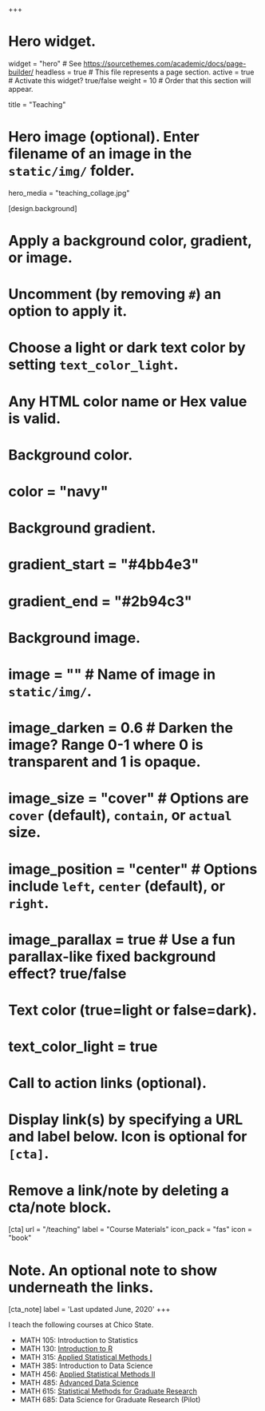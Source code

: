 +++
# Hero widget.
widget = "hero"  # See https://sourcethemes.com/academic/docs/page-builder/
headless = true  # This file represents a page section.
active = true  # Activate this widget? true/false
weight = 10  # Order that this section will appear.

title = "Teaching"

# Hero image (optional). Enter filename of an image in the `static/img/` folder.
hero_media = "teaching_collage.jpg"

[design.background]
  # Apply a background color, gradient, or image.
  #   Uncomment (by removing `#`) an option to apply it.
  #   Choose a light or dark text color by setting `text_color_light`.
  #   Any HTML color name or Hex value is valid.

  # Background color.
  # color = "navy"
  
  # Background gradient.
  # gradient_start = "#4bb4e3"
  # gradient_end = "#2b94c3"
  
  # Background image.
  # image = ""  # Name of image in `static/img/`.
  # image_darken = 0.6  # Darken the image? Range 0-1 where 0 is transparent and 1 is opaque.
  # image_size = "cover"  #  Options are `cover` (default), `contain`, or `actual` size.
  # image_position = "center"  # Options include `left`, `center` (default), or `right`.
  # image_parallax = true  # Use a fun parallax-like fixed background effect? true/false
  
  # Text color (true=light or false=dark).
  # text_color_light = true

# Call to action links (optional).
#   Display link(s) by specifying a URL and label below. Icon is optional for `[cta]`.
#   Remove a link/note by deleting a cta/note block.
[cta]
  url = "/teaching"
  label = "Course Materials"
  icon_pack = "fas"
  icon = "book"


# Note. An optional note to show underneath the links.
[cta_note]
  label = 'Last updated June, 2020'
+++

I teach the following courses at Chico State. 

- MATH 105: Introduction to Statistics
- MATH 130: [Introduction to R](https://norcalbiostat.github.io/MATH130/)
- MATH 315: [Applied Statistical Methods I](https://norcalbiostat.github.io/MATH315/)
- MATH 385: Introduction to Data Science
- MATH 456: [Applied Statistical Methods II](https://norcalbiostat.github.io/MATH456/)
- MATH 485: [Advanced Data Science](https://norcalbiostat.github.io/ADS/)
- MATH 615: [Statistical Methods for Graduate Research](https://norcalbiostat.github.io/MATH615/)
- MATH 685: Data Science for Graduate Research (Pilot)



